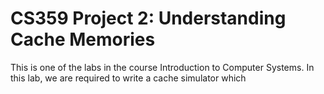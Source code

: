 # CS359 Project 2: Understanding Cache Memories

This is one of the labs in the course Introduction to Computer Systems. In this lab, we are required to write a cache simulator which 
